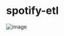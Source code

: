 # spotify-etl
![image](https://github.com/user-attachments/assets/fc536bab-597e-41e1-821f-ee658ee3f09b)
